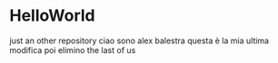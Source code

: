 # HelloWorld
just an other repository
ciao sono alex balestra
questa è la mia ultima modifica poi elimino
the last of us
